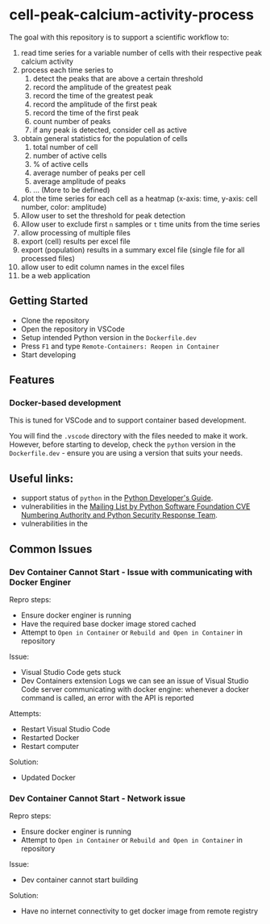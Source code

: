 # cell-peak-calcium-activity-process

The goal with this repository is to support a scientific workflow to:
1. read time series for a variable number of cells with their respective peak calcium activity
2. process each time series to
    1. detect the peaks that are above a certain threshold
    2. record the amplitude of the greatest peak 
    3. record the time of the greatest peak
    4. record the amplitude of the first peak
    5. record the time of the first peak
    4. count number of peaks
    5. if any peak is detected, consider cell as active
3. obtain general statistics for the population of cells
    1. total number of cell
    2. number of active cells
    3. % of active cells
    4. average number of peaks per cell
    3. average amplitude of peaks
    4. ... (More to be defined)
4. plot the time series for each cell as a heatmap (x-axis: time, y-axis: cell number, color: amplitude)
5. Allow user to set the threshold for peak detection
6. Allow user to exclude first `n` samples or `t` time units from the time series
5. allow processing of multiple files
6. export (cell) results per excel file
7. export (population) results in a summary excel file (single file for all processed files)
8. allow user to edit column names in the excel files
9. be a web application

## Getting Started
- Clone the repository
- Open the repository in VSCode
- Setup intended Python version in the `Dockerfile.dev`
- Press `F1` and type `Remote-Containers: Reopen in Container`
- Start developing

## Features
### Docker-based development
This is tuned for VSCode and to support container based development.

You will find the `.vscode` directory with the files needed to make it work. However, before starting to develop, check the `python` version in the `Dockerfile.dev` - ensure you are using a version that suits your needs.

## Useful links:
- support status of `python` in the [Python Developer's Guide](https://devguide.python.org/versions/#versions).
- vulnerabilities in the [Mailing List by Python Software Foundation CVE Numbering Authority and Python Security Response Team](https://mail.python.org/archives/list/security-announce@python.org/latest).
- vulnerabilities in the

## Common Issues
### Dev Container Cannot Start - Issue with communicating with Docker Enginer
Repro steps:
- Ensure docker enginer is running
- Have the required base docker image stored cached 
- Attempt to `Open in Container` or `Rebuild and Open in Container` in repository

Issue:
- Visual Studio Code gets stuck
- Dev Containers extension Logs we can see an issue of Visual Studio Code server communicating with docker engine: whenever a docker command is called, an error with the API is reported

Attempts:
- Restart Visual Studio Code
- Restarted Docker
- Restart computer
  
Solution:
- Updated Docker

### Dev Container Cannot Start - Network issue
Repro steps:
- Ensure docker enginer is running
- Attempt to `Open in Container` or `Rebuild and Open in Container` in repository

Issue:
- Dev container cannot start building
 
Solution:
- Have no internet connectivity to get docker image from remote registry
